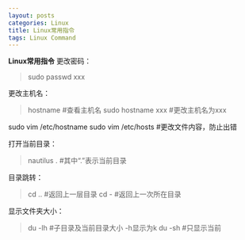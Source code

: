 ```yaml
---
layout: posts
categories: Linux
title: Linux常用指令
tags: Linux Command
---
```


<strong>Linux常用指令</strong>
更改密码：

> sudo passwd xxx

更改主机名：

> hostname #查看主机名
  sudo hostname xxx #更改主机名为xxx
 
  sudo vim /etc/hostname
  sudo vim /etc/hosts #更改文件内容，防止出错

打开当前目录：

> nautilus . #其中“.”表示当前目录

目录跳转：

> cd .. #返回上一层目录
  cd - #返回上一次所在目录

显示文件夹大小：

> du -lh #子目录及当前目录大小 -h显示为k
  du -sh #只显示当前
